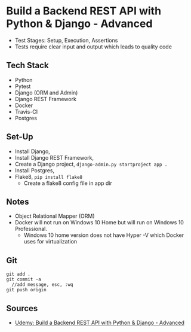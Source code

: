 # Build a Backend REST API with Python & Django - Advanced


- Test Stages: Setup, Execution, Assertions
- Tests require clear input and output which leads to quality code


## Tech Stack

- Python
- Pytest
- Django (ORM and Admin)
- Django REST Framework
- Docker
- Travis-CI
- Postgres


## Set-Up

- Install Django,
- Install Django REST Framework,
- Create a Django project, `django-admin.py startproject app . `
- Install Postgres,
- Flake8, `pip install flake8`
   - Create a flake8 config file in app dir

## Notes

- Object Relational Mapper (ORM)
- Docker will not run on Windows 10 Home but will run on Windows 10 Professional. 
  - Windows 10 home version does not have Hyper -V which Docker uses for virtualization
  
## Git

```
git add .
git commit -a
  //add message, esc, :wq
git push origin
```


## Sources

- [Udemy: Build a Backend REST API with Python & Django - Advanced](https://www.udemy.com/django-python-advanced/)
